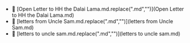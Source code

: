 * 📄 [Open Letter to HH the Dalai Lama.md.replace(".md","")](Open Letter to HH the Dalai Lama.md)
* 📄 [letters from Uncle Sam.md.replace(".md","")](letters from Uncle Sam.md)
* 📄 [letters to uncle sam.md.replace(".md","")](letters to uncle sam.md)
